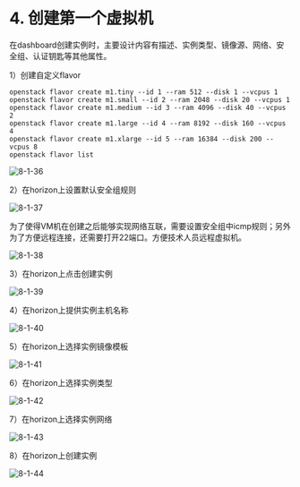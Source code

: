 # 4. 创建第一个虚拟机

在dashboard创建实例时，主要设计内容有描述、实例类型、镜像源、网络、安全组、认证钥匙等其他属性。

1）创建自定义flavor

```text
openstack flavor create m1.tiny --id 1 --ram 512 --disk 1 --vcpus 1
openstack flavor create m1.small --id 2 --ram 2048 --disk 20 --vcpus 1
openstack flavor create m1.medium --id 3 --ram 4096 --disk 40 --vcpus 2
openstack flavor create m1.large --id 4 --ram 8192 --disk 160 --vcpus 4
openstack flavor create m1.xlarge --id 5 --ram 16384 --disk 200 --vcpus 8
openstack flavor list
```

![8-1-36](http://pded8ke3e.bkt.clouddn.com/8-1-36.jpg)

2）在horizon上设置默认安全组规则

![8-1-37](http://pded8ke3e.bkt.clouddn.com/8-1-37.jpg)

为了使得VM机在创建之后能够实现网络互联，需要设置安全组中icmp规则；另外为了方便远程连接，还需要打开22端口。方便技术人员远程虚拟机。

![8-1-38](http://pded8ke3e.bkt.clouddn.com/8-1-38.jpg)

3）在horizon上点击创建实例 

![8-1-39](http://pded8ke3e.bkt.clouddn.com/8-1-39.jpg)

4）在horizon上提供实例主机名称 

![8-1-40](http://pded8ke3e.bkt.clouddn.com/8-1-40.jpg)

5）在horizon上选择实例镜像模板 

![8-1-41](http://pded8ke3e.bkt.clouddn.com/8-1-41.jpg)

6）在horizon上选择实例类型 

![8-1-42](http://pded8ke3e.bkt.clouddn.com/8-1-42.jpg)

7）在horizon上选择实例网络 

![8-1-43](http://pded8ke3e.bkt.clouddn.com/8-1-43.jpg)

8）在horizon上创建实例 

![8-1-44](http://pded8ke3e.bkt.clouddn.com/8-1-44.png)

